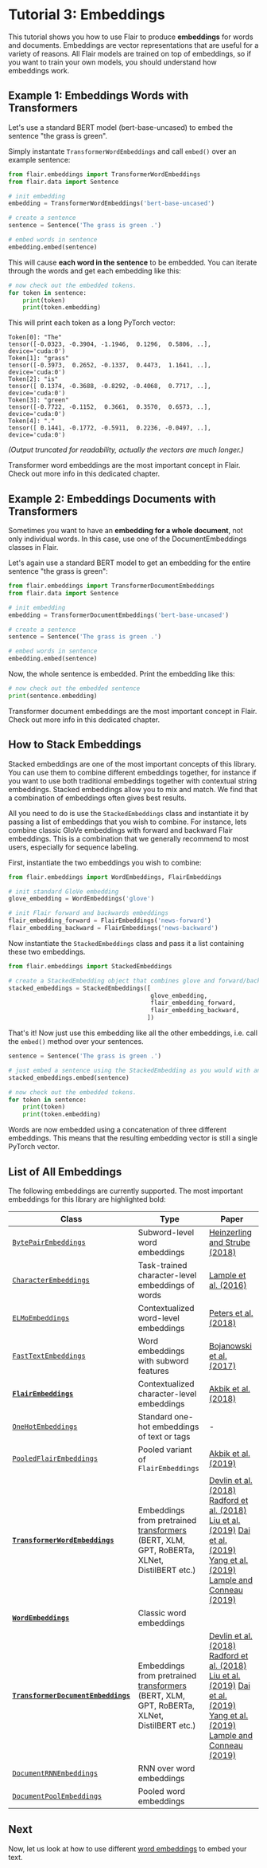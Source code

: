 # Tutorial 3: Embeddings

This tutorial shows you how to use Flair to produce **embeddings** for words and documents. Embeddings
are vector representations that are useful for a variety of reasons. All Flair models are trained on 
top of embeddings, so if you want to train your own models, you should understand how embeddings work.

## Example 1: Embeddings Words with Transformers

Let's use a standard BERT model (bert-base-uncased) to embed the sentence "the grass is green".

Simply instantate `TransformerWordEmbeddings` and call `embed()` over an example sentence: 

```python
from flair.embeddings import TransformerWordEmbeddings
from flair.data import Sentence

# init embedding
embedding = TransformerWordEmbeddings('bert-base-uncased')

# create a sentence
sentence = Sentence('The grass is green .')

# embed words in sentence
embedding.embed(sentence)
```

This will cause **each word in the sentence** to be embedded. You can iterate through the words and get 
each embedding like this:

```python
# now check out the embedded tokens.
for token in sentence:
    print(token)
    print(token.embedding)
```

This will print each token as a long PyTorch vector: 
```console
Token[0]: "The"
tensor([-0.0323, -0.3904, -1.1946,  0.1296,  0.5806, ..], device='cuda:0')
Token[1]: "grass"
tensor([-0.3973,  0.2652, -0.1337,  0.4473,  1.1641, ..], device='cuda:0')
Token[2]: "is"
tensor([ 0.1374, -0.3688, -0.8292, -0.4068,  0.7717, ..], device='cuda:0')
Token[3]: "green"
tensor([-0.7722, -0.1152,  0.3661,  0.3570,  0.6573, ..], device='cuda:0')
Token[4]: "."
tensor([ 0.1441, -0.1772, -0.5911,  0.2236, -0.0497, ..], device='cuda:0')
```

*(Output truncated for readability, actually the vectors are much longer.)*

Transformer word embeddings are the most important concept in Flair. Check out more info in this dedicated chapter.

## Example 2: Embeddings Documents with Transformers

Sometimes you want to have an **embedding for a whole document**, not only individual words. In this case, use one of the 
DocumentEmbeddings classes in Flair. 

Let's again use a standard BERT model to get an embedding for the entire sentence "the grass is green":  

```python
from flair.embeddings import TransformerDocumentEmbeddings
from flair.data import Sentence

# init embedding
embedding = TransformerDocumentEmbeddings('bert-base-uncased')

# create a sentence
sentence = Sentence('The grass is green .')

# embed words in sentence
embedding.embed(sentence)
```

Now, the whole sentence is embedded. Print the embedding like this: 

```python
# now check out the embedded sentence
print(sentence.embedding)
```

Transformer document embeddings are the most important concept in Flair. Check out more info in this dedicated chapter.


## How to Stack Embeddings

Stacked embeddings are one of the most important concepts of this library. You can use them to combine different
embeddings together, for instance if you want to use both traditional embeddings together with contextual string
embeddings. Stacked embeddings allow you to mix and match. We find that a combination of embeddings often gives best results.

All you need to do is use the `StackedEmbeddings` class and instantiate it by passing a list of embeddings that you wish
to combine. For instance, lets combine classic GloVe embeddings with forward and backward Flair embeddings. This is a combination that we generally recommend to most users, especially for sequence labeling.

First, instantiate the two embeddings you wish to combine:

```python
from flair.embeddings import WordEmbeddings, FlairEmbeddings

# init standard GloVe embedding
glove_embedding = WordEmbeddings('glove')

# init Flair forward and backwards embeddings
flair_embedding_forward = FlairEmbeddings('news-forward')
flair_embedding_backward = FlairEmbeddings('news-backward')
```

Now instantiate the `StackedEmbeddings` class and pass it a list containing these two embeddings.

```python
from flair.embeddings import StackedEmbeddings

# create a StackedEmbedding object that combines glove and forward/backward flair embeddings
stacked_embeddings = StackedEmbeddings([
                                        glove_embedding,
                                        flair_embedding_forward,
                                        flair_embedding_backward,
                                       ])
```


That's it! Now just use this embedding like all the other embeddings, i.e. call the `embed()` method over your sentences.

```python
sentence = Sentence('The grass is green .')

# just embed a sentence using the StackedEmbedding as you would with any single embedding.
stacked_embeddings.embed(sentence)

# now check out the embedded tokens.
for token in sentence:
    print(token)
    print(token.embedding)
```

Words are now embedded using a concatenation of three different embeddings. This means that the resulting embedding
vector is still a single PyTorch vector.


## List of All Embeddings

The following embeddings are currently supported. The most important embeddings for this library are highlighted
bold:

| Class                                                                                       | Type                                                                                                                                                    | Paper |
|---------------------------------------------------------------------------------------------|---------------------------------------------------------------------------------------------------------------------------------------------------------| -------------  |
| [`BytePairEmbeddings`](/resources/docs/embeddings/BYTE_PAIR_EMBEDDINGS.md)                  | Subword-level word embeddings                                                                                                                           | [Heinzerling and Strube (2018)](https://www.aclweb.org/anthology/L18-1473)  |
| [`CharacterEmbeddings`](/resources/docs/embeddings/CHARACTER_EMBEDDINGS.md)                 | Task-trained character-level embeddings of words                                                                                                        | [Lample et al. (2016)](https://www.aclweb.org/anthology/N16-1030) |
| [`ELMoEmbeddings`](/resources/docs/embeddings/ELMO_EMBEDDINGS.md)                           | Contextualized word-level embeddings                                                                                                                    | [Peters et al. (2018)](https://aclweb.org/anthology/N18-1202)  |
| [`FastTextEmbeddings`](/resources/docs/embeddings/FASTTEXT_EMBEDDINGS.md)                   | Word embeddings with subword features                                                                                                                   | [Bojanowski et al. (2017)](https://aclweb.org/anthology/Q17-1010)  |
| [**`FlairEmbeddings`**](/resources/docs/embeddings/FLAIR_EMBEDDINGS.md)                     | Contextualized character-level embeddings                                                                                                               | [Akbik et al. (2018)](https://www.aclweb.org/anthology/C18-1139/)  |
| [`OneHotEmbeddings`](/resources/docs/embeddings/ONE_HOT_EMBEDDINGS.md)                      | Standard one-hot embeddings of text or tags                                                                                                             | - |
| [`PooledFlairEmbeddings`](/resources/docs/embeddings/FLAIR_EMBEDDINGS.md)                   | Pooled variant of `FlairEmbeddings`                                                                                                                     |  [Akbik et al. (2019)](https://www.aclweb.org/anthology/N19-1078/)  |
| [**`TransformerWordEmbeddings`**](/resources/docs/embeddings/TRANSFORMER_EMBEDDINGS.md)     | Embeddings from pretrained [transformers](https://huggingface.co/transformers/pretrained_models.html) (BERT, XLM, GPT, RoBERTa, XLNet, DistilBERT etc.) | [Devlin et al. (2018)](https://www.aclweb.org/anthology/N19-1423/) [Radford et al. (2018)](https://d4mucfpksywv.cloudfront.net/better-language-models/language_models_are_unsupervised_multitask_learners.pdf)  [Liu et al. (2019)](https://arxiv.org/abs/1907.11692) [Dai et al. (2019)](https://arxiv.org/abs/1901.02860) [Yang et al. (2019)](https://arxiv.org/abs/1906.08237) [Lample and Conneau (2019)](https://arxiv.org/abs/1901.07291) |
| [**`WordEmbeddings`**](/resources/docs/embeddings/CLASSIC_WORD_EMBEDDINGS.md)               | Classic word embeddings                                                                                                                                 |  |
| [**`TransformerDocumentEmbeddings`**](/resources/docs/embeddings/TRANSFORMER_EMBEDDINGS.md) | Embeddings from pretrained [transformers](https://huggingface.co/transformers/pretrained_models.html) (BERT, XLM, GPT, RoBERTa, XLNet, DistilBERT etc.) | [Devlin et al. (2018)](https://www.aclweb.org/anthology/N19-1423/) [Radford et al. (2018)](https://d4mucfpksywv.cloudfront.net/better-language-models/language_models_are_unsupervised_multitask_learners.pdf)  [Liu et al. (2019)](https://arxiv.org/abs/1907.11692) [Dai et al. (2019)](https://arxiv.org/abs/1901.02860) [Yang et al. (2019)](https://arxiv.org/abs/1906.08237) [Lample and Conneau (2019)](https://arxiv.org/abs/1901.07291) |
| [`DocumentRNNEmbeddings`](/resources/docs/embeddings/DOCUMENT_RNN_EMBEDDINGS.md)            | RNN over word embeddings                                                                                                                                |  |
| [`DocumentPoolEmbeddings`](/resources/docs/embeddings/DOCUMENT_POOL_EMBEDDINGS.md)          | Pooled word embeddings                                                                                                                                  |  |




## Next

Now, let us look at how to use different [word embeddings](/resources/docs/TUTORIAL_3_WORD_EMBEDDING.md) to embed your
text.
